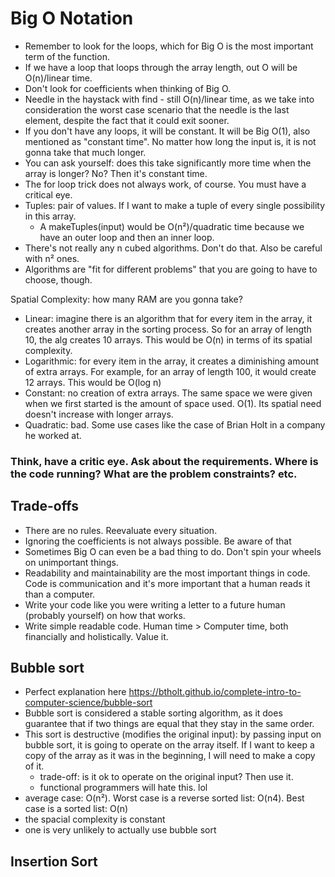# Big O Notation
- Remember to look for the loops, which for Big O is the most important term of the function. 
- If we have a loop that loops through the array length, out O will be O(n)/linear time. 
- Don't look for coefficients when thinking of Big O. 
- Needle in the haystack with find - still O(n)/linear time, as we take into consideration the worst case scenario that the needle is the last element, despite the fact that it could exit sooner. 
- If you don't have any loops, it will be constant. It will be Big O(1), also mentioned as "constant time". No matter how long the input is, it is not gonna take that much longer. 
- You can ask yourself: does this take significantly more time when the array is longer? No? Then it's constant time.
- The for loop trick does not always work, of course. You must have a critical eye.
- Tuples: pair of values. If I want to make a tuple of every single possibility in this array. 
  - A makeTuples(input) would be O(n²)/quadratic time because we have an outer loop and then an inner loop.
- There's not really any n cubed algorithms. Don't do that. Also be careful with n² ones.
- Algorithms are "fit for different problems" that you are going to have to choose, though.

Spatial Complexity: how many RAM are you gonna take?
- Linear: imagine there is an algorithm that for every item in the array, it creates another array in the sorting process. So for an array of length 10, the alg creates 10 arrays. This would be O(n) in terms of its spatial complexity.
- Logarithmic: for every item in the array, it creates a diminishing amount of extra arrays. For example, for an array of length 100, it would create 12 arrays. This would be O(log n)
- Constant: no creation of extra arrays. The same space we were given when we first started is the amount of space used. O(1). Its spatial need doesn't increase with longer arrays.
- Quadratic: bad. Some use cases like the case of Brian Holt in a company he worked at.
  
### Think, have a critic eye. Ask about the requirements. Where is the code running? What are the problem constraints? etc.

## Trade-offs
- There are no rules. Reevaluate every situation.
- Ignoring the coefficients is not always possible. Be aware of that
- Sometimes Big O can even be a bad thing to do. Don't spin your wheels on unimportant things.
- Readability and maintainability are the most important things in code. Code is communication and it's more important that a human reads it than a computer.
- Write your code like you were writing a letter to a future human (probably yourself) on how that works.
- Write simple readable code. Human time > Computer time, both financially and holistically. Value it.

## Bubble sort
- Perfect explanation here https://btholt.github.io/complete-intro-to-computer-science/bubble-sort
- Bubble sort is considered a stable sorting algorithm, as it does guarantee that if two things are equal that they stay in the same order.
- This sort is destructive (modifies the original input): by passing input on bubble sort, it is going to operate on the array itself. If I want to keep a copy of the array as it was in the beginning, I will need to make a copy of it.
  - trade-off: is it ok to operate on the original input? Then use it.
  - functional programmers will hate this. lol
- average case: O(n²). Worst case is a reverse sorted list: O(n4). Best case is a sorted list: O(n)
- the spacial complexity is constant
- one is very unlikely to actually use bubble sort

## Insertion Sort
